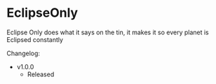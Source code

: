 # EclipseOnly

Eclipse Only does what it says on the tin, it makes it so every planet is Eclipsed constantly

Changelog:

- v1.0.0
  - Released
